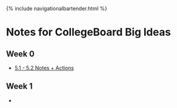 {% include navigationalbartender.html %}

# Notes for CollegeBoard Big Ideas

## Week 0

- [5.1 - 5.2 Notes + Actions](jason012.github.io/jasonott-csp3/notes/5idea12)

## Week 1

- 
